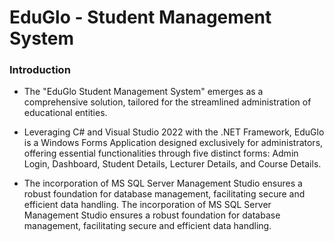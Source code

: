 # EduGlo - Student Management System

### Introduction

* The "EduGlo Student Management System" emerges as a comprehensive solution, tailored for the streamlined administration of educational entities.
  
* Leveraging C# and Visual Studio 2022 with the .NET Framework, EduGlo is a Windows Forms Application designed exclusively for administrators, offering essential functionalities through five distinct forms: Admin Login, Dashboard, Student Details, Lecturer Details, and Course Details.
  
* The incorporation of MS SQL Server Management Studio ensures a robust foundation for database management, facilitating secure and efficient data handling. The incorporation of MS SQL Server Management Studio ensures a robust foundation for database management, facilitating secure and efficient data handling. 
